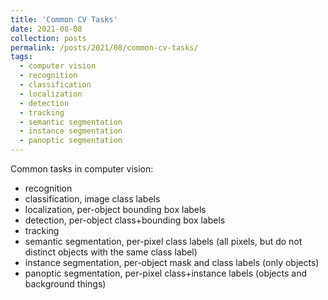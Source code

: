 ```yaml
---
title: 'Common CV Tasks'
date: 2021-08-08
collection: posts
permalink: /posts/2021/08/common-cv-tasks/
tags:
  - computer vision
  - recognition
  - classification
  - localization
  - detection
  - tracking
  - semantic segmentation
  - instance segmentation
  - panoptic segmentation
---
```

<!-- Description for link -->
Common tasks in computer vision:
  - recognition
  - classification, image class labels
  - localization, per-object bounding box labels
  - detection, per-object class+bounding box labels
  - tracking
  - semantic segmentation, per-pixel class labels (all pixels, but do not distinct objects with the same class label)
  - instance segmentation, per-object mask and class labels (only objects)
  - panoptic segmentation, per-pixel class+instance labels (objects and background things)
